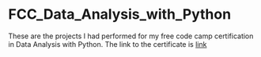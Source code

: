 # FCC_Data_Analysis_with_Python
These are the projects I had performed for my free code camp certification in Data Analysis with Python. The link to the certificate is [link](https://www.freecodecamp.org/certification/fcce3c2b94b-79d5-4e84-a178-0f63796c4732/data-analysis-with-python-v7)
